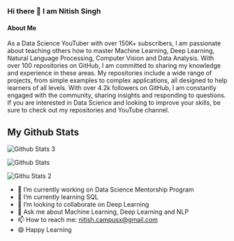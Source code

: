 ### Hi there 👋 I am Nitish Singh

#### About Me

As a Data Science YouTuber with over 150K+ subscribers, I am passionate about teaching others how to master Machine Learning, Deep Learning, Natural Language Processing, Computer Vision and Data Analysis. With over 100 repositories on GitHub, I am committed to sharing my knowledge and experience in these areas. My repositories include a wide range of projects, from simple examples to complex applications, all designed to help learners of all levels. With over 4.2k followers on GitHub, I am constantly engaged with the community, sharing insights and responding to questions. If you are interested in Data Science and looking to improve your skills, be sure to check out my repositories and YouTube channel.

## My Github Stats

![Github Stats 3](https://github-readme-stats.vercel.app/api?username=campusx-official)

![Github Stats](https://github-readme-streak-stats.herokuapp.com/?user=campusx-official)

![Githu Stats 2](https://github-readme-stats.vercel.app/api/top-langs/?username=campusx-official)

- 🔭 I’m currently working on Data Science Mentorship Program
- 🌱 I’m currently learning SQL
- 👯 I’m looking to collaborate on Deep Learning
- 💬 Ask me about Machine Learning, Deep Learning and NLP
- 📫 How to reach me: nitish.campusx@gmail.com
- :smile: Happy Learning

<!--
**campusx-official/campusx-official** is a ✨ _special_ ✨ repository because its `README.md` (this file) appears on your GitHub profile.

Here are some ideas to get you started:

- 🔭 I’m currently working on ...
- 🌱 I’m currently learning ...
- 👯 I’m looking to collaborate on ...
- 🤔 I’m looking for help with ...
- 💬 Ask me about ...
- 📫 How to reach me: ...
- 😄 Pronouns: ...
- ⚡ Fun fact: ...
-->


